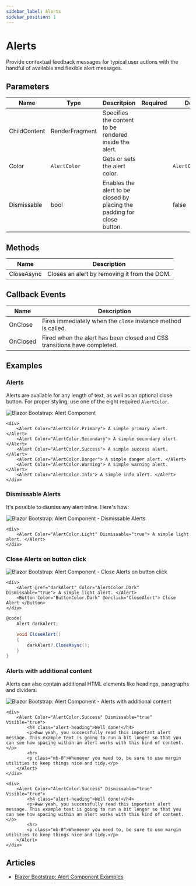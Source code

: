 ```yaml
---
sidebar_label: Alerts
sidebar_position: 1
---
```


# Alerts

Provide contextual feedback messages for typical user actions with the handful of available and flexible alert messages.

## Parameters

| Name | Type | Descritpion | Required | Default |
|--|--|--|--|--|
| ChildContent | RenderFragment | Specifies the content to be rendered inside the alert. | | |
| Color | `AlertColor` | Gets or sets the alert color. | | `AlertColor.None` |
| Dismissable | bool | Enables the alert to be closed by placing the padding for close button. | | false |

## Methods

| Name | Description |
|--|--|
| CloseAsync | Closes an alert by removing it from the DOM. |

## Callback Events

| Name | Description |
|--|--|
| OnClose | Fires immediately when the `close` instance method is called. |
| OnClosed | Fired when the alert has been closed and CSS transitions have completed. |

## Examples

### Alerts

Alerts are available for any length of text, as well as an optional close button. For proper styling, use one of the eight required `AlertColor`.

<img src="https://i.imgur.com/0NKd41O.jpg" alt="Blazor Bootstrap: Alert Component" />

```cshtml
<div>
    <Alert Color="AlertColor.Primary"> A simple primary alert. </Alert>
    <Alert Color="AlertColor.Secondary"> A simple secondary alert. </Alert>
    <Alert Color="AlertColor.Success"> A simple success alert. </Alert>
    <Alert Color="AlertColor.Danger"> A simple danger alert. </Alert>
    <Alert Color="AlertColor.Warning"> A simple warning alert. </Alert>
    <Alert Color="AlertColor.Info"> A simple info alert. </Alert>
</div>
```

### Dismissable Alerts

It's possible to dismiss any alert inline. Here's how:

<img src="https://i.imgur.com/Rjyk3lH.jpg" alt="Blazor Bootstrap: Alert Component - Dismissable Alerts" />

```cshtml
<div>
    <Alert Color="AlertColor.Light" Dismissable="true"> A simple light alert. </Alert>
</div>
```

### Close Alerts on button click

<img src="https://i.imgur.com/vSUUAgD.jpg" alt="Blazor Bootstrap: Alert Component - Close Alerts on button click" />

```cshtml
<div>
    <Alert @ref="darkAlert" Color="AlertColor.Dark" Dismissable="true"> A simple light alert. </Alert>
    <Button Color="ButtonColor.Dark" @onclick="CloseAlert"> Close Alert </Button>
</div>
```

```cs {6}
@code{
    Alert darkAlert;

    void CloseAlert()
    {
        darkAlert?.CloseAsync();
    }
}
```

### Alerts with additional content

Alerts can also contain additional HTML elements like headings, paragraphs and dividers.

<img src="https://i.imgur.com/nbybrGy.jpg" alt="Blazor Bootstrap: Alert Component - Alerts with additional content" />

```cshtml
<div>
    <Alert Color="AlertColor.Success" Dismissable="true" Visible="true">
        <h4 class="alert-heading">Well done!</h4>
        <p>Aww yeah, you successfully read this important alert message. This example text is going to run a bit longer so that you can see how spacing within an alert works with this kind of content.</p>
        <hr>
        <p class="mb-0">Whenever you need to, be sure to use margin utilities to keep things nice and tidy.</p>
    </Alert>
</div>
```

```cshtml
<div>
    <Alert Color="AlertColor.Success" Dismissable="true" Visible="true">
        <h4 class="alert-heading">Well done!</h4>
        <p>Aww yeah, you successfully read this important alert message. This example text is going to run a bit longer so that you can see how spacing within an alert works with this kind of content.</p>
        <hr>
        <p class="mb-0">Whenever you need to, be sure to use margin utilities to keep things nice and tidy.</p>
    </Alert>
</div>
```

## Articles

- [Blazor Bootstrap: Alert Component Examples](https://vikramlearning.com/dotnet/article/blazor-bootstrap-alert-component-examples/88/157)